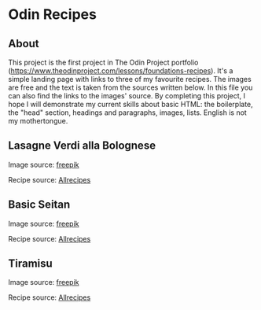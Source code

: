 # Odin Recipes

## About

This project is the first project in The Odin Project portfolio (https://www.theodinproject.com/lessons/foundations-recipes). It's a simple landing page with links to three of my favourite recipes. The images are free and the text is taken from the sources written below. In this file you can also find the links to the images' source.
By completing this project, I hope I will demonstrate my current skills about basic HTML: the boilerplate, the "head" section, headings and paragraphs, images, lists.
English is not my mothertongue.

## Lasagne Verdi alla Bolognese

Image source: [freepik](https://it.freepik.com/immagine-ia-gratis/cibi-per-la-pasta-generati-da-ai_94962605.htm#fromView=search&page=1&position=2&uuid=a6056d49-e9e7-4797-a524-7afa315fa73f&query=lasagne+verdi)

Recipe source: [Allrecipes](https://www.allrecipes.com/recipe/268288/lasagne-verdi-alla-bolognese/)

## Basic Seitan

Image source: [freepik](https://it.freepik.com/foto-gratuito/gustosi-torroni-su-piatto-ad-angolo-alto_31124663.htm#fromView=search&page=1&position=0&uuid=c8eaeba0-524e-4921-a91d-c22f44b528f6&query=seitan)

Recipe source: [Allrecipes](https://www.allrecipes.com/recipe/238521/basic-seitan-wheat-meat-vegan-meat-substitute/)

## Tiramisu

Image source: [freepik](https://it.freepik.com/foto-gratuito/vista-frontale-del-delizioso-concetto-di-tiramisu_11240336.htm#fromView=keyword&page=1&position=0&uuid=5845415d-35c6-46e9-b8c2-9f3d31706da4&query=Tiramisu)

Recipe source: [Allrecipes](https://www.allrecipes.com/recipe/246812/tiramisu-al-marsala/)